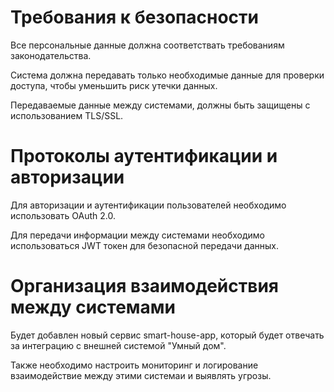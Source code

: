 # Требования к безопасности
Все персональные данные должна соответствать требованиям законодательства.

Система должна передавать только необходимые данные для проверки доступа, чтобы уменьшить риск утечки данных.

Передаваемые данные между системами, должны быть защищены с использованием TLS/SSL.

# Протоколы аутентификации и авторизации
Для авторизации и аутентификации пользователей необходимо использовать OAuth 2.0.
 
Для передачи информации между системами необходимо использоваться JWT токен для безопасной передачи данных.

# Организация взаимодействия между системами
Будет добавлен новый сервис smart-house-app, который будет отвечать за интеграцию с внешней системой "Умный дом".

Также необходимо настроить мониторинг и логирование взаимодействие между этими системаи и выявлять угрозы.
